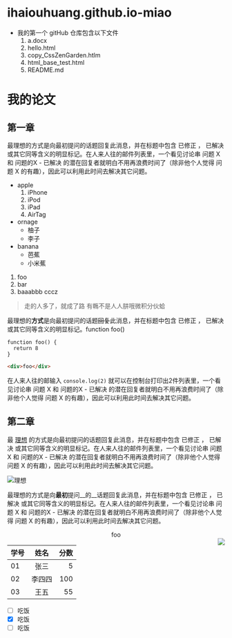 # ihaiouhuang.github.io-miao
  * 我的第一个 gitHub 仓库包含以下文件
    1. a.docx
    2. hello.html
    3. copy_CssZenGarden.htlm
    4. html_base_test.html
    5. README.md

# 我的论文

## 第一章

最理想的方式是向最初提问的话题回复此消息，并在标题中包含 已修正 ， 已解决 或其它同等含义的明显标记。在人来人往的邮件列表里，一个看见讨论串 问题 X 和 问题的X - 已解决 的潜在回复者就明白不用再浪费时间了（除非他个人觉得 问题 X 的有趣），因此可以利用此时间去解决其它问题。


* apple
    1. iPhone
    1. iPod
    2. iPad
    3. AirTag
* ornage
    * 柚子
    * 李子
* banana
    * 芭蕉
    * 小米蕉


1. foo
12. bar
1. baaabbb cccz

> 走的人多了，就成了路
> 有鶾不是人人肼哦微积分伙蛤


最理想的**方式**是向最初提问的话题~~回复~~此消息，并在标题中包含 已修正 ， 已解决 或其它同等含义的明显标记。function foo()

    function foo() {
      return 8
    }


```html
<div>foo</div>
```

在人来人往的邮输入 `console.log(2)` 就可以在控制台打印出2件列表里，一个看见讨论串 问题 X 和 问题的X - 已解决 的潜在回复者就明白不用再浪费时间了（除非他个人觉得 问题 X 的有趣），因此可以利用此时间去解决其它问题。


## 第二章

最 [理想](https://baidu.com/) 的方式是向最初提问的话题回复此消息，并在标题中包含 已修正 ， 已解决 或其它同等含义的明显标记。在人来人往的邮件列表里，一个看见讨论串 问题 X 和 问题的X - 已解决 的潜在回复者就明白不用再浪费时间了（除非他个人觉得 问题 X 的有趣），因此可以利用此时间去解决其它问题。

![理想](https://www.baidu.com/img/PCtm_d9c8750bed0b3c7d089fa7d55720d6cf.png)

最理想的方式是向**最初**提问__的__话题回复此消息，并在标题中包含 已修正 ， 已解决 或其它同等含义的明显标记。在人来人往的邮件列表里，一个看见讨论串 问题 X 和 问题的X - 已解决 的潜在回复者就明白不用再浪费时间了（除非他个人觉得 问题 X 的有趣），因此可以利用此时间去解决其它问题。

<center>foo</center>
<img src="xxx" style="float: right">   

| 学号 | 姓名 | 分数 |
|---|:---:|---:|
| 01 | 张三 | 5 |
| 02 | 李四四 | 100 |
| 03 | 王五 | 55 |

- [ ] 吃饭
- [x] 吃饭
- [ ] 吃饭
